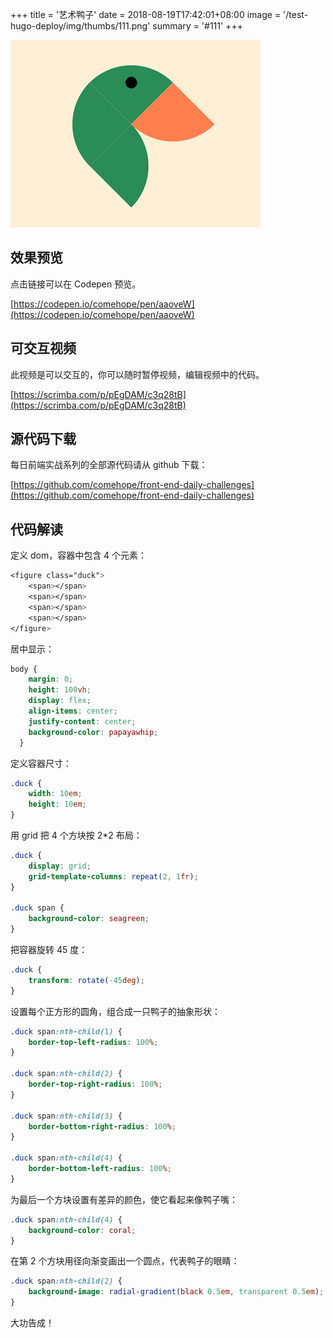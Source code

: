 +++
title = '艺术鸭子'
date = 2018-08-19T17:42:01+08:00
image = '/test-hugo-deploy/img/thumbs/111.png'
summary = '#111'
+++

![](./work.png)

## 效果预览

点击链接可以在 Codepen 预览。

[https://codepen.io/comehope/pen/aaoveW](https://codepen.io/comehope/pen/aaoveW)

## 可交互视频

此视频是可以交互的，你可以随时暂停视频，编辑视频中的代码。

[https://scrimba.com/p/pEgDAM/c3q28tB](https://scrimba.com/p/pEgDAM/c3q28tB)

## 源代码下载

每日前端实战系列的全部源代码请从 github 下载：

[https://github.com/comehope/front-end-daily-challenges](https://github.com/comehope/front-end-daily-challenges)

## 代码解读

定义 dom，容器中包含 4 个元素：
```css
<figure class="duck">
    <span></span>
    <span></span>
    <span></span>
    <span></span>
</figure>
```

居中显示：
```css
body {
    margin: 0;
    height: 100vh;
    display: flex;
    align-items: center;
    justify-content: center;
    background-color: papayawhip;
  }
```

定义容器尺寸：
```css
.duck {
    width: 10em;
    height: 10em;
}
```

用 grid 把 4 个方块按 2*2 布局：
```css
.duck {
    display: grid;
    grid-template-columns: repeat(2, 1fr);
}

.duck span {
    background-color: seagreen;
}
```

把容器旋转 45 度：
```css
.duck {
    transform: rotate(-45deg);
}
```

设置每个正方形的圆角，组合成一只鸭子的抽象形状：
```css
.duck span:nth-child(1) {
    border-top-left-radius: 100%;
}

.duck span:nth-child(2) {
    border-top-right-radius: 100%;
}

.duck span:nth-child(3) {
    border-bottom-right-radius: 100%;
}

.duck span:nth-child(4) {
    border-bottom-left-radius: 100%;
}
```

为最后一个方块设置有差异的颜色，使它看起来像鸭子嘴：
```css
.duck span:nth-child(4) {
    background-color: coral;
}
```

在第 2 个方块用径向渐变画出一个圆点，代表鸭子的眼睛：
```css
.duck span:nth-child(2) {
    background-image: radial-gradient(black 0.5em, transparent 0.5em);
}
```

大功告成！
